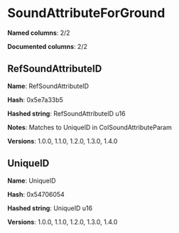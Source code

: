 # SoundAttributeForGround
**Named columns**: 2/2

**Documented columns**: 2/2

## RefSoundAttributeID

**Name**: RefSoundAttributeID

**Hash**: 0x5e7a33b5

**Hashed string**: RefSoundAttributeID u16

**Notes**: Matches to UniqueID in ColSoundAttributeParam

**Versions**: 1.0.0, 1.1.0, 1.2.0, 1.3.0, 1.4.0

## UniqueID

**Name**: UniqueID

**Hash**: 0x54706054

**Hashed string**: UniqueID u16

**Versions**: 1.0.0, 1.1.0, 1.2.0, 1.3.0, 1.4.0

